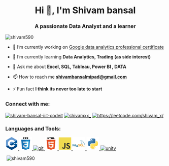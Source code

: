 <h1 align="center">Hi 👋, I'm Shivam bansal</h1>
<h3 align="center">A passionate Data Analyst and a learner</h3>

<p align="left"> <img src="https://komarev.com/ghpvc/?username=shivam590&label=Profile%20views&color=0e75b6&style=flat" alt="shivam590" /> </p>

- 🔭 I’m currently working on [Google data analytics professional certificate](https://www.coursera.org/professional-certificates/google-data-analytics)

- 🌱 I’m currently learning **Data Analytics, Trading (as side interest)**

- 💬 Ask me about **Excel, SQL, Tableau, Power BI , DATA**

- 📫 How to reach me **shivambansalmipad@gmail.com**

- ⚡ Fun fact **I think its never too late to start**

<h3 align="left">Connect with me:</h3>
<p align="left">
<a href="https://linkedin.com/in/shivam-bansal-iiit-codeit" target="blank"><img align="center" src="https://raw.githubusercontent.com/rahuldkjain/github-profile-readme-generator/master/src/images/icons/Social/linked-in-alt.svg" alt="shivam-bansal-iiit-codeit" height="30" width="40" /></a>
<a href="https://instagram.com/shivamxx_" target="blank"><img align="center" src="https://raw.githubusercontent.com/rahuldkjain/github-profile-readme-generator/master/src/images/icons/Social/instagram.svg" alt="shivamxx_" height="30" width="40" /></a>
<a href="https://www.leetcode.com/https://leetcode.com/shivam_x/" target="blank"><img align="center" src="https://raw.githubusercontent.com/rahuldkjain/github-profile-readme-generator/master/src/images/icons/Social/leet-code.svg" alt="https://leetcode.com/shivam_x/" height="30" width="40" /></a>
</p>

<h3 align="left">Languages and Tools:</h3>
<p align="left"> <a href="https://www.w3schools.com/cpp/" target="_blank" rel="noreferrer"> <img src="https://raw.githubusercontent.com/devicons/devicon/master/icons/cplusplus/cplusplus-original.svg" alt="cplusplus" width="40" height="40"/> </a> <a href="https://www.w3schools.com/css/" target="_blank" rel="noreferrer"> <img src="https://raw.githubusercontent.com/devicons/devicon/master/icons/css3/css3-original-wordmark.svg" alt="css3" width="40" height="40"/> </a> <a href="https://git-scm.com/" target="_blank" rel="noreferrer"> <img src="https://www.vectorlogo.zone/logos/git-scm/git-scm-icon.svg" alt="git" width="40" height="40"/> </a> <a href="https://www.w3.org/html/" target="_blank" rel="noreferrer"> <img src="https://raw.githubusercontent.com/devicons/devicon/master/icons/html5/html5-original-wordmark.svg" alt="html5" width="40" height="40"/> </a> <a href="https://developer.mozilla.org/en-US/docs/Web/JavaScript" target="_blank" rel="noreferrer"> <img src="https://raw.githubusercontent.com/devicons/devicon/master/icons/javascript/javascript-original.svg" alt="javascript" width="40" height="40"/> </a> <a href="https://www.mysql.com/" target="_blank" rel="noreferrer"> <img src="https://raw.githubusercontent.com/devicons/devicon/master/icons/mysql/mysql-original-wordmark.svg" alt="mysql" width="40" height="40"/> </a> <a href="https://www.python.org" target="_blank" rel="noreferrer"> <img src="https://raw.githubusercontent.com/devicons/devicon/master/icons/python/python-original.svg" alt="python" width="40" height="40"/> </a> <a href="https://unity.com/" target="_blank" rel="noreferrer"> <img src="https://www.vectorlogo.zone/logos/unity3d/unity3d-icon.svg" alt="unity" width="40" height="40"/> </a> </p>

<p>&nbsp;<img align="center" src="https://github-readme-stats.vercel.app/api?username=shivam590&show_icons=true&locale=en" alt="shivam590" /></p>
